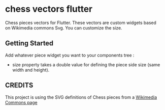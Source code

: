 # chess vectors flutter

Chess pieces vectors for Flutter.
These vectors are custom widgets based on Wikimedia commons Svg. You can customize the size.

## Getting Started

Add whatever piece widget you want to your components tree :
* size property takes a double value for defining the piece side size (same width and height).

## CREDITS

This project is using the SVG definitions of Chess pieces from a [Wikimedia Commons page](https://commons.wikimedia.org/wiki/Category:SVG_chess_pieces)
